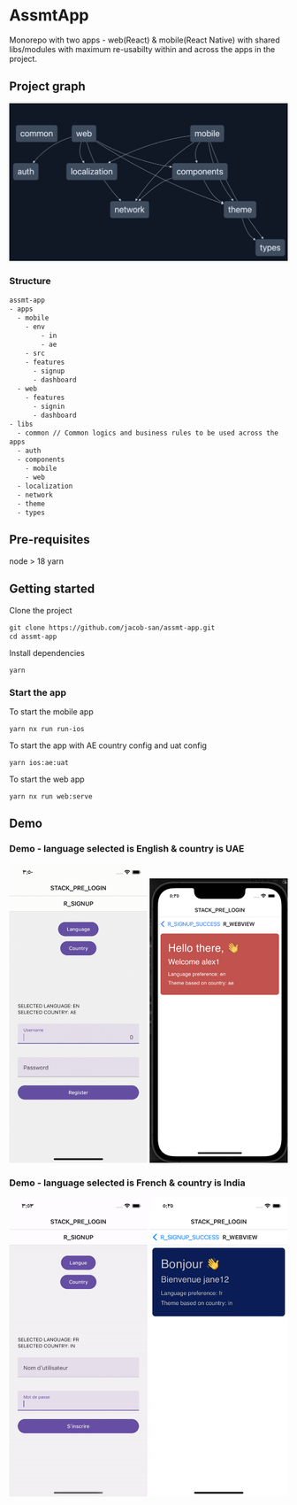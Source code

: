 # AssmtApp

Monorepo with two apps - web(React) & mobile(React Native) with shared libs/modules with maximum re-usabilty within and across the apps in the project.

## Project graph

![project graph](demo/project-graph.png)

### Structure

```
assmt-app
- apps
  - mobile
    - env
        - in
        - ae
    - src
    - features
      - signup
      - dashboard
  - web
    - features
      - signin
      - dashboard
- libs
  - common // Common logics and business rules to be used across the apps
  - auth
  - components
    - mobile
    - web
  - localization
  - network
  - theme 
  - types
```

## Pre-requisites

node > 18
yarn

## Getting started

Clone the project

```
git clone https://github.com/jacob-san/assmt-app.git
cd assmt-app
```

Install dependencies

```
yarn
```

### Start the app

To start the mobile app

```
yarn nx run run-ios
```

To start the app with AE country config and uat config

```
yarn ios:ae:uat
```

To start the web app

```
yarn nx run web:serve
```

## Demo

### Demo - language selected is English & country is UAE

<div style="display: 'inline-block'">
<img src="demo/ae_en.gif" width="250" />
<img src="demo/ae_en.png" width="250" />
</div>


### Demo - language selected is French & country is India

<div style="display: 'inline-block'">
<img src="demo/in_fr.gif" width="250" />
<img src="demo/in_fr.png" width="250" />
</div>